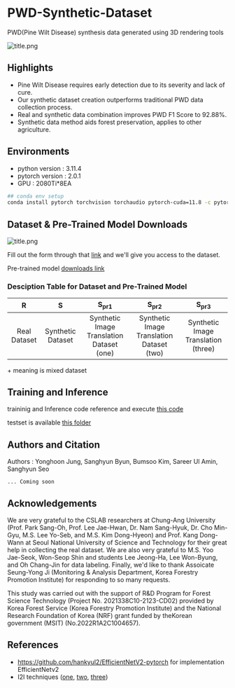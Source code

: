 # PWD-Synthetic-Dataset
PWD(Pine Wilt Disease) synthesis data generated using 3D rendering tools

![title.png](./images/title.png)  

## Highlights

- Pine Wilt Disease requires early detection due to its severity and lack of cure.
- Our synthetic dataset creation outperforms traditional PWD data collection process.
- Real and synthetic data combination improves PWD F1 Score to 92.88%.
- Synthetic data method aids forest preservation, applies to other agriculture.

## Environments

- python  version : 3.11.4
- pytorch version :  2.0.1
- GPU : 2080Ti*8EA

```bash
## conda env setup
conda install pytorch torchvision torchaudio pytorch-cuda=11.8 -c pytorch -c nvidia
```

## Dataset & Pre-Trained Model Downloads

![title.png](./images/data_const.png)  

Fill out the form through that [link](https://docs.google.com/forms/d/e/1FAIpQLSc1FoXqo3Rg39M_A8Q6VT07oeJTf7BK7faU9uh2N9cvG_NC3A/viewform?usp=sf_link) and we'll give you access to the dataset.

Pre-trained model [downloads link](https://drive.google.com/drive/folders/1K-XfZnuhrESKyhlb9z9zK1cmyWAyUggU?usp=drive_link)



### Desciption Table for Dataset and Pre-Trained Model

|R|S|S<sub>pr1|S<sub>pr2|S<sub>pr3|
|:-:|:-:|:-:|:-:|:-:|
|Real Dataset|Synthetic Dataset|Synthetic Image Translation Dataset (one)|Synthetic Image Translation Dataset (two)| Synthetic Image Translation (three)|

\+ meaning is mixed dataset


## Training and Inference

traininig and Inference code reference and execute [this code](./train.py)

testset is available [this folder](./test_dataset)


## Authors and Citation

Authors : Yonghoon Jung, Sanghyun Byun, Bumsoo Kim, Sareer Ul Amin, Sanghyun Seo

```
... Coming soon
```

## Acknowledgements

We are very grateful to the CSLAB researchers at Chung-Ang University (Prof. Park Sang-Oh, Prof. Lee Jae-Hwan, Dr. Nam Sang-Hyuk, Dr. Cho Min-Gyu, M.S. Lee Yo-Seb, and M.S. Kim Dong-Hyeon) and Prof. Kang Dong-Wann at Seoul National University of Science and Technology for their great help in collecting the real dataset. We are also very grateful to M.S. Yoo Jae-Seok, Won-Seop Shin and students Lee Jeong-Ha, Lee Won-Byung, and Oh Chang-Jin for data labeling. Finally, we'd like to thank Assoicate Seung-Yong Ji (Monitoring & Analysis Department, Korea Forestry Promotion Institute) for responding to so many requests.

This study was carried out with the support of R&D Program for Forest Science Technology (Project No. 2021338C10-2123-CD02) provided by Korea Forest Service (Korea Forestry Promotion Institute) and the National Research Foundation of Korea (NRF) grant funded by theKorean government (MSIT) (No.2022R1A2C1004657).

## References

- https://github.com/hankyul2/EfficientNetV2-pytorch for implementation EfficientNetv2
- I2I techniques ([one](https://github.com/taesungp/contrastive-unpaired-translation), [two](https://github.com/sapphire497/query-selected-attention), [three](https://github.com/Mid-Push/Decent))
